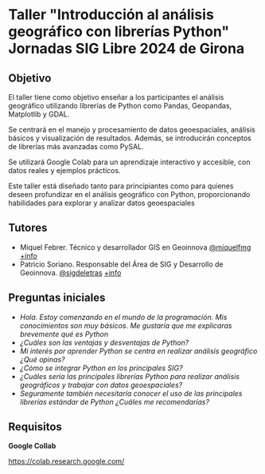 # Taller "Introducción al análisis geográfico con librerías Python" Jornadas SIG Libre 2024 de Girona

## Objetivo

El taller tiene como objetivo enseñar a los participantes el análisis geográfico utilizando librerías de Python como Pandas, Geopandas, Matplotlib y GDAL. 

Se centrará en el manejo y procesamiento de datos geoespaciales, análisis básicos y visualización de resultados. Además, se introducirán conceptos de librerías más avanzadas como PySAL. 

Se utilizará Google Colab para un aprendizaje interactivo y accesible, con datos reales y ejemplos prácticos. 

Este taller está diseñado tanto para principiantes como para quienes deseen profundizar en el análisis geográfico con Python, proporcionando habilidades para explorar y analizar datos geoespaciales


## Tutores
- Miquel Febrer. Técnico y desarrollador GIS en Geoinnova [@miquelfmg](https://x.com/miquelfmg) [+info](https://geoinnova.org/perfil/miquel-febrer-martinez/)
- Patricio Soriano. Responsable del Área de SIG y Desarrollo de Geoinnova. [@sigdeletras](https://x.com/sigdeletras)
 [+info](https://geoinnova.org/perfil/patricio-soriano-castro/)

## Preguntas iniciales

- *Hola. Estoy comenzando en el mundo de la programación. Mis  conocimientos son muy básicos. Me gustaría que me explicaras brevemente qué es Python*
- *¿Cuáles son las ventajas y desventajas de Python?*
- *Mi interés por aprender Python se centra en realizar análisis geográfico ¿Qué opinas?*
- *¿Cómo se integrar Python en los principales SIG?*
- *¿Cuáles sería las principales librerías Python para realizar análisis geográficos y trabajar con datos geoespaciales?*
- *Seguramente también necesitaría conocer el uso de las principales librerías estándar de Python ¿Cuáles me recomendarías?*


## Requisitos 

**Google Collab**

https://colab.research.google.com/

## 


